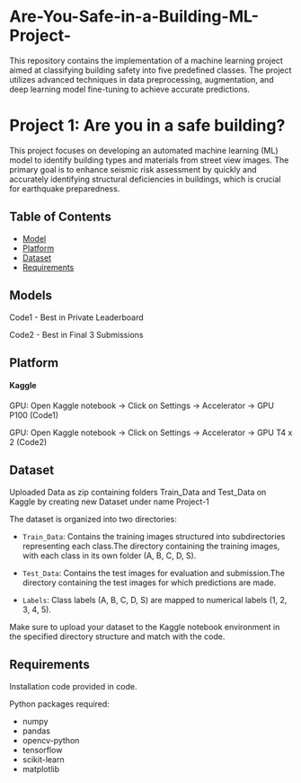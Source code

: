 # Are-You-Safe-in-a-Building-ML-Project-
This repository contains the implementation of a machine learning project aimed at classifying building safety into five predefined classes. The project utilizes advanced techniques in data preprocessing, augmentation, and deep learning model fine-tuning to achieve accurate predictions.


# Project 1: Are you in a safe building?

This project focuses on developing an automated machine learning (ML) model to identify building types and materials from street view images. The primary goal is to enhance seismic risk assessment by quickly and accurately identifying structural deficiencies in buildings, which is crucial for earthquake preparedness.


## Table of Contents
- [Model](#Models)
- [Platform](#Platform)
- [Dataset](#dataset)
- [Requirements](#requirements)

## Models

Code1 - Best in Private Leaderboard

Code2 - Best in Final 3 Submissions

## Platform 
#### Kaggle

GPU: Open Kaggle notebook -> Click on Settings -> Accelerator -> GPU P100 (Code1)

GPU: Open Kaggle notebook -> Click on Settings -> Accelerator -> GPU T4 x 2 (Code2)

## Dataset
Uploaded Data as zip containing folders Train_Data and Test_Data on Kaggle by creating new Dataset under name Project-1

The dataset is organized into two directories:
- `Train_Data`: Contains the training images structured into subdirectories representing each class.The directory containing the training images, with each class in its own folder (A, B, C, D, S). 

- `Test_Data`: Contains the test images for evaluation and submission.The directory containing the test images for which predictions are made.
- `Labels`: Class labels (A, B, C, D, S) are mapped to numerical labels (1, 2, 3, 4, 5).

Make sure to upload your dataset to the Kaggle notebook environment in the specified directory structure and match with the code.

## Requirements
Installation code provided in code.

Python packages required:

- numpy
- pandas
- opencv-python
- tensorflow
- scikit-learn
- matplotlib
